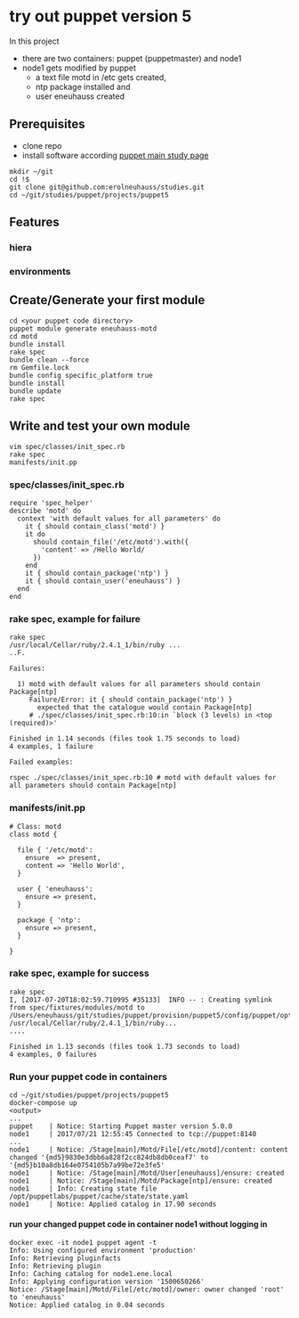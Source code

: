 # try out puppet version 5
In this project
  * there are two containers: puppet (puppetmaster) and node1
  * node1 gets modified by puppet
    * a text file motd in /etc gets created,
    * ntp package installed and 
    * user eneuhauss created

## Prerequisites
  * clone repo
  * install software according [puppet main study page](../../)

```
mkdir ~/git
cd !$
git clone git@github.com:erolneuhauss/studies.git
cd ~/git/studies/puppet/projects/puppet5
```

## Features
### hiera
### environments

## Create/Generate your first module
```
cd <your puppet code directory>
puppet module generate eneuhauss-motd
cd motd
bundle install
rake spec
bundle clean --force
rm Gemfile.lock
bundle config specific_platform true
bundle install
bundle update
rake spec
```

## Write and test your own module
```
vim spec/classes/init_spec.rb
rake spec
manifests/init.pp
```

### spec/classes/init_spec.rb
```
require 'spec_helper'
describe 'motd' do
  context 'with default values for all parameters' do
    it { should contain_class('motd') }
    it do
      should contain_file('/etc/motd').with({
        'content' => /Hello World/
      })
    end
    it { should contain_package('ntp') }
    it { should contain_user('eneuhauss') }
  end
end
```

### rake spec, example for failure
```
rake spec
/usr/local/Cellar/ruby/2.4.1_1/bin/ruby ...
..F.

Failures:

  1) motd with default values for all parameters should contain Package[ntp]
     Failure/Error: it { should contain_package('ntp') }
       expected that the catalogue would contain Package[ntp]
     # ./spec/classes/init_spec.rb:10:in `block (3 levels) in <top (required)>'

Finished in 1.14 seconds (files took 1.75 seconds to load)
4 examples, 1 failure

Failed examples:

rspec ./spec/classes/init_spec.rb:10 # motd with default values for all parameters should contain Package[ntp]
```

### manifests/init.pp
```
# Class: motd
class motd {

  file { '/etc/motd':
    ensure  => present,
    content => 'Hello World',
  }

  user { 'eneuhauss':
    ensure => present,
  }

  package { 'ntp':
    ensure => present,
  }

}
```

### rake spec, example for success
```
rake spec
I, [2017-07-20T18:02:59.710995 #35133]  INFO -- : Creating symlink from spec/fixtures/modules/motd to /Users/eneuhauss/git/studies/puppet/provision/puppet5/config/puppet/opt/puppetlabs/puppet/modules/motd
/usr/local/Cellar/ruby/2.4.1_1/bin/ruby...
....

Finished in 1.13 seconds (files took 1.73 seconds to load)
4 examples, 0 failures
```

### Run your puppet code in containers
```
cd ~/git/studies/puppet/projects/puppet5
docker-compose up
<output>
...
puppet    | Notice: Starting Puppet master version 5.0.0
node1     | 2017/07/21 12:55:45 Connected to tcp://puppet:8140
...
node1     | Notice: /Stage[main]/Motd/File[/etc/motd]/content: content changed '{md5}9830e3dbb6a828f2cc824db8db0ceaf7' to '{md5}b10a8db164e0754105b7a99be72e3fe5'
node1     | Notice: /Stage[main]/Motd/User[eneuhauss]/ensure: created
node1     | Notice: /Stage[main]/Motd/Package[ntp]/ensure: created
node1     | Info: Creating state file /opt/puppetlabs/puppet/cache/state/state.yaml
node1     | Notice: Applied catalog in 17.90 seconds
```

#### run your changed puppet code in container node1 without logging in
```
docker exec -it node1 puppet agent -t
Info: Using configured environment 'production'
Info: Retrieving pluginfacts
Info: Retrieving plugin
Info: Caching catalog for node1.ene.local
Info: Applying configuration version '1500650266'
Notice: /Stage[main]/Motd/File[/etc/motd]/owner: owner changed 'root' to 'eneuhauss'
Notice: Applied catalog in 0.04 seconds
```
